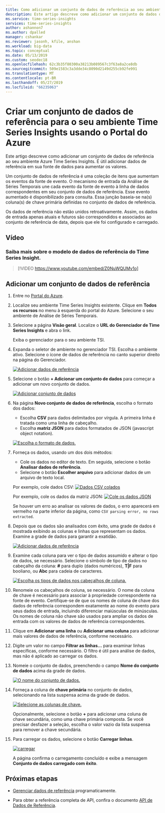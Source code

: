```yaml
---
title: Como adicionar um conjunto de dados de referência ao seu ambiente Azure Time Series Insights | Microsoft Docs
description: Este artigo descreve como adicionar um conjunto de dados de referência para ampliar dados no seu ambiente Azure Time Series Insights.
ms.service: time-series-insights
services: time-series-insights
author: ashannon7
ms.author: dpalled
manager: cshankar
ms.reviewer: jasonh, kfile, anshan
ms.workload: big-data
ms.topic: conceptual
ms.date: 05/13/2019
ms.custom: seodec18
ms.openlocfilehash: 62c3b35f80300a38213b089567c3f63a8a2ce8db
ms.sourcegitcommit: 509e1583c3a3dde34c8090d2149d255cb92fe991
ms.translationtype: MT
ms.contentlocale: pt-BR
ms.lasthandoff: 05/27/2019
ms.locfileid: "66235063"
---
```

# <a name="create-a-reference-data-set-for-your-time-series-insights-environment-using-the-azure-portal"></a>Criar um conjunto de dados de referência para o seu ambiente Time Series Insights usando o Portal do Azure

Este artigo descreve como adicionar um conjunto de dados de referência ao seu ambiente Azure Time Series Insights. É útil adicionar dados de referência em sua fonte de dados para aumentar os valores.

Um conjunto de dados de referência é uma coleção de itens que aumentam os eventos da fonte de evento. O mecanismo de entrada da Análise de Séries Temporais une cada evento da fonte de evento à linha de dados correspondentes em seu conjunto de dados de referência. Esse evento aumentado é disponibilizado para consulta. Essa junção baseia-se na(s) coluna(s) de chave primária definidas no conjunto de dados de referência.

Os dados de referência não estão unidos retroativamente. Assim, os dados de entrada apenas atuais e futuros são correspondidos e associados ao conjunto de referência de data, depois que ele foi configurado e carregado.

## <a name="video"></a>Vídeo

### <a name="learn-about-time-series-insights-reference-data-modelbr"></a>Saiba mais sobre o modelo de dados de referência do Time Series Insight.</br>

> [!VIDEO https://www.youtube.com/embed/Z0NuWQUMv1o]

## <a name="add-a-reference-data-set"></a>Adicionar um conjunto de dados de referência

1. Entre no [Portal do Azure](https://portal.azure.com).

1. Localize seu ambiente Time Series Insights existente. Clique em **Todos os recursos** no menu à esquerda do portal do Azure. Selecione o seu ambiente de Análise de Séries Temporais.

1. Selecione a página **Visão geral**. Localize o **URL do Gerenciador de Time Series Insights** e abra o link.  

   Exiba o gerenciador para o seu ambiente TSI.

1. Expanda o seletor de ambiente no gerenciador TSI. Escolha o ambiente ativo. Selecione o ícone de dados de referência no canto superior direito na página do Gerenciador.

   [![Adicionar dados de referência](media/add-reference-data-set/add_reference_data.png)](media/add-reference-data-set/add_reference_data.png#lightbox)

1. Selecione o botão **+ Adicionar um conjunto de dados** para começar a adicionar um novo conjunto de dados.

   [![Adicionar conjunto de dados](media/add-reference-data-set/add_data_set.png)](media/add-reference-data-set/add_data_set.png#lightbox)

1. Na página **Novo conjunto de dados de referência**, escolha o formato dos dados:
   - Escolha **CSV** para dados delimitados por vírgula. A primeira linha é tratada como uma linha de cabeçalho.
   - Escolha **matriz JSON** para dados formatados de JSON (javascript object notation).

   [![Escolha o formato de dados.](media/add-reference-data-set/add_data.png)](media/add-reference-data-set/add_data.png#lightbox)

1. Forneça os dados, usando um dos dois métodos:
   - Cole os dados no editor de texto. Em seguida, selecione o botão **Analisar dados de referência**.
   - Selecione o botão **Escolher arquivo** para adicionar dados de um arquivo de texto local.

   Por exemplo, cole dados CSV: [![Dados CSV colados](media/add-reference-data-set/csv_data_pasted.png)](media/add-reference-data-set/csv_data_pasted.png#lightbox)

   Por exemplo, cole os dados da matriz JSON: [![Cole os dados JSON](media/add-reference-data-set/json_data_pasted.png)](media/add-reference-data-set/json_data_pasted.png#lightbox)

   Se houver um erro ao analisar os valores de dados, o erro aparecerá em vermelho na parte inferior da página, como `CSV parsing error, no rows extracted`.

1. Depois que os dados são analisados com êxito, uma grade de dados é mostrada exibindo as colunas e linhas que representam os dados.  Examine a grade de dados para garantir a exatidão.

   [![Adicionar dados de referência](media/add-reference-data-set/parse_data.png)](media/add-reference-data-set/parse_data.png#lightbox)

1. Examine cada coluna para ver o tipo de dados assumido e alterar o tipo de dados, se necessário.  Selecione o símbolo de tipo de dados no cabeçalho da coluna: **#** para duplo (dados numéricos), **T|F** para booliano, ou **Abc** para cadeia de caracteres.

   [![Escolha os tipos de dados nos cabeçalhos de coluna.](media/add-reference-data-set/choose_datatypes.png)](media/add-reference-data-set/choose_datatypes.png#lightbox)

1. Renomeie os cabeçalhos de coluna, se necessário. O nome da coluna de chave é necessário para associar à propriedade correspondente na fonte de evento. Certifique-se de que os nomes de coluna de chave dos dados de referência correspondem exatamente ao nome do evento para seus dados de entrada, incluindo diferenciar maiúsculas de minúsculas. Os nomes de coluna não chave são usados para ampliar os dados de entrada com os valores de dados de referência correspondentes.

1. Clique em **Adicionar uma linha** ou **Adicionar uma coluna** para adicionar mais valores de dados de referência, conforme necessário.

1. Digite um valor no campo **Filtrar as linhas...**  para examinar linhas específicas, conforme necessário. O filtro é útil para análise de dados, mas não é aplicado ao carregar os dados.

1. Nomeie o conjunto de dados, preenchendo o campo **Nome do conjunto de dados** acima da grade de dados.

    [![O nome do conjunto de dados.](media/add-reference-data-set/name_reference_dataset.png)](media/add-reference-data-set/name_reference_dataset.png#lightbox)

1. Forneça a coluna de **chave primária** no conjunto de dados, selecionando na lista suspensa acima da grade de dados.

    [![Selecione as colunas de chave.](media/add-reference-data-set/set_primary_key.png)](media/add-reference-data-set/set_primary_key.png#lightbox)

    Opcionalmente, selecione o botão **+** para adicionar uma coluna de chave secundária, como uma chave primária composta. Se você precisar desfazer a seleção, escolha o valor vazio da lista suspensa para remover a chave secundária.

1. Para carregar os dados, selecione o botão **Carregar linhas**.

    [![carregar](media/add-reference-data-set/upload_rows.png)](media/add-reference-data-set/upload_rows.png#lightbox)

    A página confirma o carregamento concluído e exibe a mensagem **Conjunto de dados carregado com êxito**.

## <a name="next-steps"></a>Próximas etapas

* [Gerenciar dados de referência](time-series-insights-manage-reference-data-csharp.md) programaticamente.

* Para obter a referência completa de API, confira o documento [API de Dados de Referência](/rest/api/time-series-insights/ga-reference-data-api).
